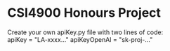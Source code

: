 # CSI4900 Honours Project
 
Create your own apiKey.py file with two lines of code:<br/>
apiKey = "LA-xxxx..."
apiKeyOpenAI = "sk-proj-..."
